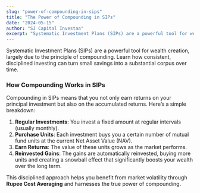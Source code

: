 ```yaml
---
slug: "power-of-compounding-in-sips"
title: "The Power of Compounding in SIPs"
date: "2024-05-15"
author: "SJ Capital Investaa"
excerpt: "Systematic Investment Plans (SIPs) are a powerful tool for wealth creation, largely due to the principle of compounding. Learn how consistent, disciplined investing can turn small savings into a substantial corpus over time..."
---
```


Systematic Investment Plans (SIPs) are a powerful tool for wealth creation, largely due to the principle of compounding. Learn how consistent, disciplined investing can turn small savings into a substantial corpus over time.

### How Compounding Works in SIPs
Compounding in SIPs means that you not only earn returns on your principal investment but also on the accumulated returns. Here’s a simple breakdown:

1.  **Regular Investments**: You invest a fixed amount at regular intervals (usually monthly).
2.  **Purchase Units**: Each investment buys you a certain number of mutual fund units at the current Net Asset Value (NAV).
3.  **Earn Returns**: The value of these units grows as the market performs.
4.  **Reinvested Gains**: The gains are automatically reinvested, buying more units and creating a snowball effect that significantly boosts your wealth over the long term.

This disciplined approach helps you benefit from market volatility through **Rupee Cost Averaging** and harnesses the true power of compounding.




